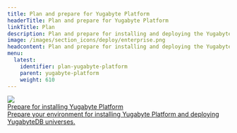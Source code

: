 ```yaml
---
title: Plan and prepare for Yugabyte Platform
headerTitle: Plan and prepare for Yugabyte Platform
linkTitle: Plan
description: Plan and prepare for installing and deploying the Yugabyte Platform
image: /images/section_icons/deploy/enterprise.png
headcontent: Plan and prepare for installing and deploying the Yugabyte Platform.
menu:
  latest:
    identifier: plan-yugabyte-platform
    parent: yugabyte-platform
    weight: 610
---
```


<div class="row">

  <div class="col-12 col-md-6 col-lg-12 col-xl-6">
    <a class="section-link icon-offset" href="yp-system-reqs/">
      <div class="head">
        <img class="icon" src="/images/section_icons/deploy/enterprise.png" aria-hidden="true" />
        <div class="title">Prepare for installing Yugabyte Platform</div>
      </div>
      <div class="body">
        Prepare your environment for installing Yugabyte Platform and deploying YugabyteDB universes.
      </div>
    </a>
  </div>

</div>
